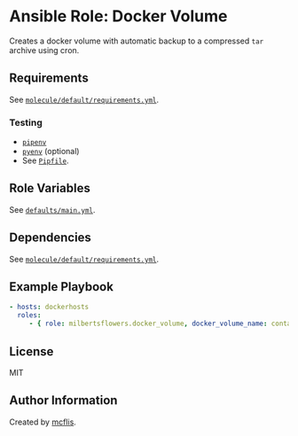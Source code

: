 Ansible Role: Docker Volume
=========

Creates a docker volume with automatic backup to a compressed `tar` archive using cron. 

Requirements
------------

See [`molecule/default/requirements.yml`](molecule/default/requirements.yml).

### Testing
- [`pipenv`](https://github.com/pypa/pipenv)
- [`pyenv`](https://github.com/pyenv/pyenv) (optional)
- See [`Pipfile`](Pipfile).

Role Variables
--------------

See [`defaults/main.yml`](defaults/main.yml).

Dependencies
------------

See [`molecule/default/requirements.yml`](molecule/default/requirements.yml).

Example Playbook
----------------

```yaml
- hosts: dockerhosts
  roles:
     - { role: milbertsflowers.docker_volume, docker_volume_name: container-data }
```

License
-------

MIT

Author Information
------------------
Created by [mcflis](https://github.com/mcflis).
